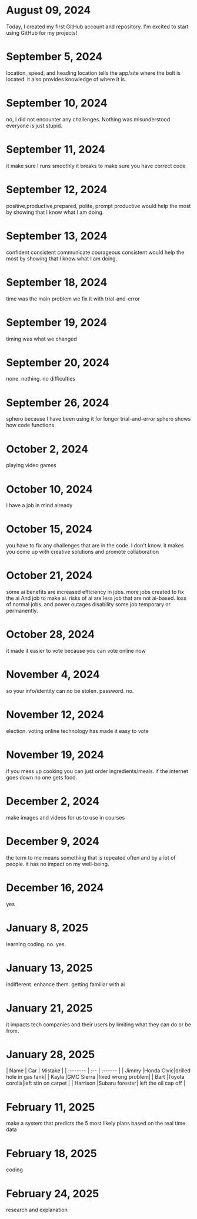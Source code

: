 # August 09, 2024

Today, I created my first GitHub account and repository. I'm excited to start using GitHub for my projects!
# September 5, 2024

location, speed, and heading
location tells the app/site where the  bolt is located. it also provides knowledge of where it is.

# September 10, 2024

no, I did not encounter any challenges. Nothing was misunderstood everyone is just stupid.

# September 11, 2024

it make sure I runs smoothly 
it breaks 
to make sure you have correct code

# September 12, 2024
positive,productive,prepared, polite, prompt
productive would help the most by showing that I know what I am doing.

# September 13, 2024

confident
consistent
communicate
courageous
consistent would help the most by showing that I know what I am doing.

# September 18, 2024
time was the main problem we fix it with trial-and-error

# September 19, 2024
timing was what we changed

# September 20, 2024
none. nothing. no difficulties

# September 26, 2024
sphero because I have been using it for longer
trial-and-error
sphero
shows how code functions

# October 2, 2024
playing video games

# October 10, 2024
I have a job in mind already

# October 15, 2024
you have to fix any challenges that are in the code. I don't know. it makes you come up with creative solutions and promote collaboration 
# October 21, 2024
some ai benefits are increased efficiency in jobs. more jobs created to fix the ai And job to make ai.
risks of ai are less job that are not ai-based. loss of normal jobs. and power outages disability some job temporary or permanently.
# October 28, 2024
it made it easier to vote because you can vote online now
# November 4, 2024
so your info/identity can no be stolen. password. no. 
# November 12, 2024
election. voting online
technology has made it easy to vote
# November 19, 2024
if you mess up cooking you can just order ingredients/meals. if the internet goes down no one gets food.
# December 2, 2024
make images and videos for us to use in courses
# December 9, 2024
the term to me means something that is repeated often and by a lot of people. it has no impact on my well-being. 
# December 16, 2024
yes
# January 8, 2025
learning coding. no. yes.
# January 13, 2025
indifferent. enhance them. getting familiar with ai
# January 21, 2025
it impacts tech companies and their users by limiting what they can do or be from.
# January 28, 2025 
| Name     | Car | Mistake |
    | :------- | :--  | :------ |
    | Jimmy    |Honda Civic|drilled hole in gas tank|
    | Kayla    |GMC Sierra  |fixed wrong problem|
    | Bart     |Toyota corolla|left stin on carpet         |
    | Harrison |Subaru forester| left the oil cap off        |
# February 11, 2025
make a system that predicts the 5 most likely plans based on the real time data
# February 18, 2025
coding
# February 24, 2025
research and explanation
